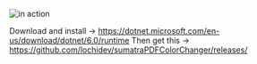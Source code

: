 ![in action](https://i.imgur.com/Bpy4sGI.gif)

Download and install -> https://dotnet.microsoft.com/en-us/download/dotnet/6.0/runtime
Then get this -> https://github.com/lochidev/sumatraPDFColorChanger/releases/
